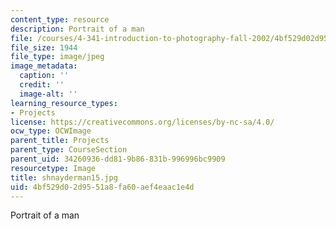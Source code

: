 ```yaml
---
content_type: resource
description: Portrait of a man
file: /courses/4-341-introduction-to-photography-fall-2002/4bf529d02d9551a8fa60aef4eaac1e4d_shnayderman15.jpg
file_size: 1944
file_type: image/jpeg
image_metadata:
  caption: ''
  credit: ''
  image-alt: ''
learning_resource_types:
- Projects
license: https://creativecommons.org/licenses/by-nc-sa/4.0/
ocw_type: OCWImage
parent_title: Projects
parent_type: CourseSection
parent_uid: 34260936-dd81-9b86-831b-996996bc9909
resourcetype: Image
title: shnayderman15.jpg
uid: 4bf529d0-2d95-51a8-fa60-aef4eaac1e4d
---
```

Portrait of a man